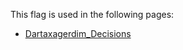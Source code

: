 This flag is used in the following pages:
 - [Dartaxagerdim_Decisions](../decisions/Dartaxagerdim_Decisions.md)
